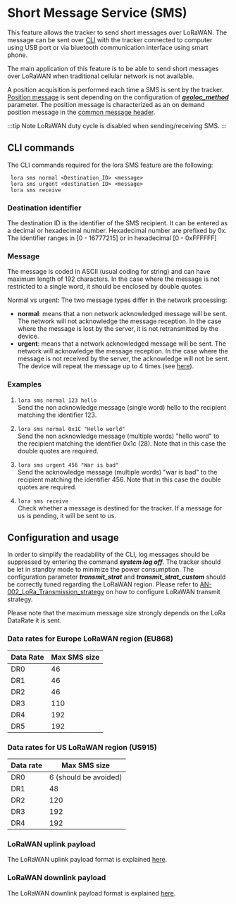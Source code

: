 # Short Message Service (SMS)

This feature allows the tracker to send short messages over LoRaWAN. The message can be sent over [CLI](/D-Reference/UsingCLI_R/) with the tracker connected to computer using USB port or via bluetooth communication interface using smart phone.

The main application of this feature is to be able to send short messages over LoRaWAN when traditional cellular network is not available.

A position acquisition is performed each time a SMS is sent by the tracker. [Position message](../../uplink-messages/position/) is sent depending on the configuration of ***[geoloc_method](../../Parameters-default-configuration/firmware-parameters.html#parameters-for-side-operation-modes)*** parameter. The position message is characterized as an on demand position message in the [common message header](../../uplink-messages/common-message-header/).

:::tip Note
LoRaWAN duty cycle is disabled when sending/receiving SMS.
:::


## CLI commands

The CLI commands required for the lora SMS feature are the following:
```
 lora sms normal <Destination_ID> <message>
 lora sms urgent <destination ID> <message>
 lora sms receive
```

### Destination identifier
The destination ID is the identifier of the SMS recipient. It can be
entered as a decimal or hexadecimal number. Hexadecimal number are prefixed
by 0x. The identifier ranges in [0 - 16777215] or in hexadecimal [0 - 0xFFFFFF]

### Message
The message is coded in ASCII (usual coding for string) and can have maximum length of 192 characters.
In the case where the message is not restricted to a single word, it should be enclosed by double quotes.

Normal vs urgent: 
The two message types differ in the network processing:
 - **normal**: means that a non network acknowledged message will be sent. The network will not acknowledge
   the message reception. In the case where the message is lost by the server, it is not retransmitted
   by the device.
 - **urgent**: means that a network acknowledged message will be sent. The network will acknowledge the message reception. In the case where the message is not received by the server, the acknowledge will not be sent. The device will repeat the message up to 4 times (see [here](../../uplink-messages/lorawan-ul-transmission/#confirmed-uplink)).
   
 
### Examples
 1. ```lora sms normal 123 hello``` <br/>
    Send the non acknowledge message (single word) hello to the recipient matching the identifier 123.

 2. ```lora sms normal 0x1C "Hello world"```  <br/>
    Send the non acknowledge message (multiple words) "hello word" to the recipient matching the
    identifier 0x1c (28). Note that in this case the double quotes are required.

 3. ```lora sms urgent 456 "War is bad"```  <br/>
    Send the acknowledge message (multiple words) "war is bad" to the recipient matching the
    identifier 456. Note that in this case the double quotes are required.

 4. ```lora sms receive```  <br/>
    Check whether a message is destined for the tracker. If a message for us is pending, it will be sent
    to us.



## Configuration and usage
In order to simplify the readability of the CLI, log messages should be suppressed by entering the command
***system log off***.
The tracker should be let in standby mode to minimize the power consumption.
The configuration parameter ***transmit_strat*** and ***transmit_strat_custom*** should be correctly tuned regarding the LoRaWAN region. Please refer to [AN-002_LoRa_Transmission_strategy](/D-Reference/DocLibrary_R/AbeewayTrackers_R.md#application-notes) on how to configure LoRaWAN transmit strategy.

Please note that the maximum message size strongly depends on the LoRa DataRate it is sent.

### Data rates for Europe LoRaWAN region (EU868)
| Data Rate | Max SMS size |
|-----------|-----------|
|DR0  | 			46|
|DR1	|		46 |
|DR2 |			46| 
|DR3		|	110|
| DR4 |			192 |
|DR5	|		192 |

### Data rates for US LoRaWAN region (US915)
|Data rate |		Max SMS size |
|-----------|-----------|
|DR0 	|		  6 (should be avoided) |
| DR1	|		  48 |
|  DR2 |			  120|
|DR3	|		  192|
| DR4	|		  192|


### LoRaWAN uplink payload
The LoRaWAN uplink payload format is explained [here](../../uplink-messages/short-message-service/).

### LoRaWAN downlink payload
The LoRaWAN downlink payload format is explained [here](../../downlink-messages/short-message-service/).